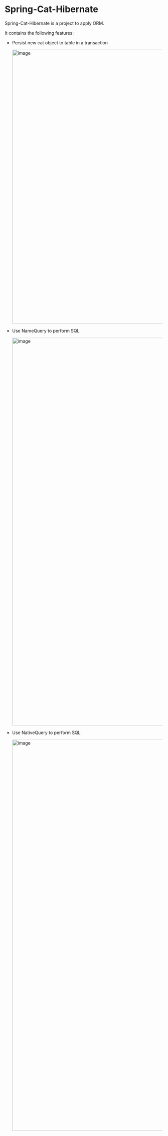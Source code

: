 # Spring-Cat-Hibernate

Spring-Cat-Hibernate is a project to apply ORM.

It contains the following features:

- Persist new cat object to table in a transaction

  <img width="871" alt="image" src="https://user-images.githubusercontent.com/38898587/158599266-101237bb-0b54-429c-8057-97bf16c56db9.png">
  
- Use NameQuery to perform SQL

  <img width="1233" alt="image" src="https://user-images.githubusercontent.com/38898587/158600081-6681400f-c502-48d7-8f76-bdd652af929f.png">
  
- Use NativeQuery to perform SQL

  <img width="1244" alt="image" src="https://user-images.githubusercontent.com/38898587/158600480-786af921-ec71-42b5-8d9e-a0ed5110bc10.png">

